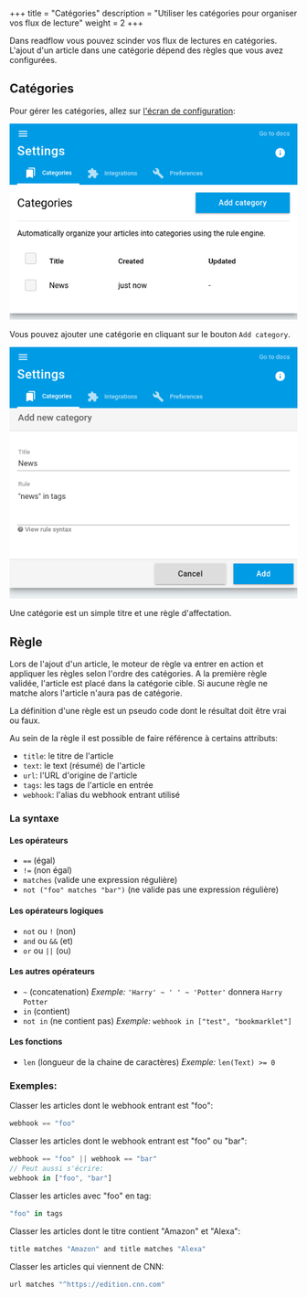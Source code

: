 +++
title = "Catégories"
description = "Utiliser les catégories pour organiser vos flux de lecture"
weight = 2
+++

Dans readflow vous pouvez scinder vos flux de lectures en catégories.
L'ajout d'un article dans une catégorie dépend des règles que vous avez configurées.

## Catégories

Pour gérer les catégories, allez sur [l'écran de configuration](https://readflow.app/settings/categories):

![](images/categories.png)

Vous pouvez ajouter une catégorie en cliquant sur le bouton `Add category`.

![](images/add.png)

Une catégorie est un simple titre et une règle d'affectation.

## Règle

Lors de l'ajout d'un article, le moteur de règle va entrer en action et appliquer les règles selon l'ordre des catégories.
A la première règle validée, l'article est placé dans la catégorie cible.
Si aucune règle ne matche alors l'article n'aura pas de catégorie.

La définition d'une règle est un pseudo code dont le résultat doit être vrai ou faux.

Au sein de la règle il est possible de faire référence à certains attributs:

- `title`: le titre de l'article
- `text`: le text (résumé) de l'article
- `url`: l'URL d'origine de l'article
- `tags`: les tags de l'article en entrée
- `webhook`: l'alias du webhook entrant utilisé

### La syntaxe

#### Les opérateurs

- `==` (égal)
- `!=` (non égal)
- `matches` (valide une expression régulière)
- `not ("foo" matches "bar")` (ne valide pas une expression régulière)

#### Les opérateurs logiques

- `not` ou `!` (non)
- `and` ou `&&` (et)
- `or` ou `||` (ou)

#### Les autres opérateurs

- `~` (concatenation)
  *Exemple:* `'Harry' ~ ' ' ~ 'Potter'` donnera `Harry Potter`
- `in` (contient)
- `not in` (ne contient pas)
  *Exemple:* `webhook in ["test", "bookmarklet"]`

#### Les fonctions

- `len` (longueur de la chaine de caractères)
   *Exemple:* `len(Text) >= 0`

### Exemples:

Classer les articles dont le webhook entrant est "foo":

```js
webhook == "foo"
```

Classer les articles dont le webhook entrant est "foo" ou "bar":

```js
webhook == "foo" || webhook == "bar"
// Peut aussi s'écrire:
webhook in ["foo", "bar"]
```

Classer les articles avec "foo" en tag:

```js
"foo" in tags
```

Classer les articles dont le titre contient "Amazon" et "Alexa":

```js
title matches "Amazon" and title matches "Alexa"
```

Classer les articles qui viennent de CNN:

```js
url matches "^https://edition.cnn.com"
```
